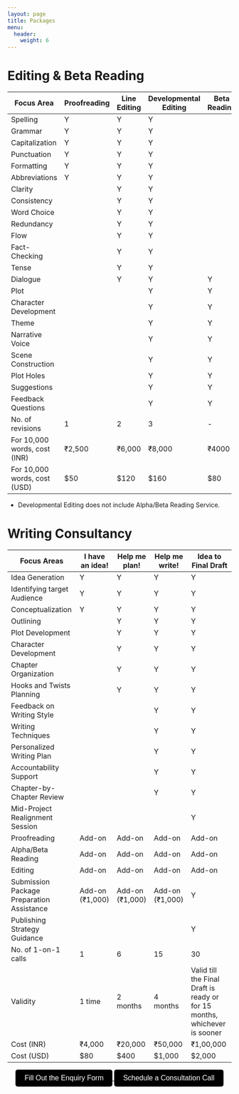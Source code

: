 ```yaml
---
layout: page
title: Packages
menu: 
  header:
    weight: 6
---
```

# Editing & Beta Reading

| Focus Area             | Proofreading | Line Editing | Developmental Editing | Beta Reading |
|-----------------------|--------------|--------------|-----------------------|--------------|
| Spelling              | Y            | Y            | Y                   |              |
| Grammar               | Y            | Y            | Y                   |              |
| Capitalization        | Y            | Y            | Y                   |              |
| Punctuation           | Y            | Y            | Y                   |              |
| Formatting            | Y            | Y            | Y                   |              |
| Abbreviations         | Y            | Y            | Y                   |              |
| Clarity               |             | Y            | Y                   |              |
| Consistency           |             | Y            | Y                   |              |
| Word Choice           |             | Y            | Y                   |              |
| Redundancy            |             | Y            | Y                   |              |
| Flow                  |             | Y            | Y                   |              |
| Fact-Checking         |             | Y            | Y                   |              |
| Tense                 |             | Y            | Y                   |              |
| Dialogue              |             | Y            | Y                   | Y            |
| Plot                  |             |            | Y                   | Y            |
| Character Development |             |            | Y                   | Y            |
| Theme                 |             |            | Y                   | Y            |
| Narrative Voice       |             |            | Y                   | Y            |
| Scene Construction    |             |            | Y                   | Y            |
| Plot Holes            |             |            | Y                   | Y            |
| Suggestions           |             |            | Y                   | Y            |
| Feedback Questions    |             |            | Y                   | Y            |
| No. of revisions      | 1           | 2          | 3                   | -            |
| For 10,000 words, cost (INR) | ₹2,500  | ₹6,000   | ₹8,000              | ₹4000       |
| For 10,000 words, cost (USD) | $50      | $120      | $160               | $80         |

* Developmental Editing does not include Alpha/Beta Reading Service. 
<link rel="stylesheet" href="style.css">

# Writing Consultancy

|Focus Areas|I have an idea!|Help me plan!|Help me write!|Idea to Final Draft|
|---|---|---|---|---|
|Idea Generation|Y|Y|Y|Y|
|Identifying target Audience|Y|Y|Y|Y|
|Conceptualization|Y|Y|Y|Y|
|Outlining||Y|Y|Y|
|Plot Development||Y|Y|Y|
|Character Development||Y|Y|Y|
|Chapter Organization||Y|Y|Y|
|Hooks and Twists Planning||Y|Y|Y|
|Feedback on Writing Style|||Y|Y|
|Writing Techniques|||Y|Y|
|Personalized Writing Plan|||Y|Y|
|Accountability Support|||Y|Y|
|Chapter-by-Chapter Review|||Y|Y|
|Mid-Project Realignment Session||||Y|
|Proofreading|Add-on|Add-on|Add-on|Add-on|
|Alpha/Beta Reading|Add-on|Add-on|Add-on|Add-on|
|Editing|Add-on|Add-on|Add-on|Add-on|
|Submission Package Preparation Assistance|Add-on (₹1,000)|Add-on (₹1,000)|Add-on (₹1,000)|Y|
|Publishing Strategy Guidance||||Y|
|No. of 1-on-1 calls |1|6|15|30|
|Validity|1 time|2 months|4 months|Valid till the Final Draft is ready or for 15 months, whichever is sooner|
|Cost (INR)|₹4,000|₹20,000|₹50,000|₹1,00,000|
|Cost (USD)|$80|$400|$1,000|$2,000|

<div style="text-align: center;">
  <a href="https://forms.gle/M2vqLdD9jKkuH9et6" target="_blank">
    <button style="padding: 10px 20px; font-size: 16px; background-color: #000000; color: white; border: none; border-radius: 5px; cursor: pointer;">
      Fill Out the Enquiry Form
    </button>
  </a>

  <a href="https://topmate.io/falguni_jain/498491" target="_blank">
    <button style="padding: 10px 20px; font-size: 16px; background-color: #000000; color: white; border: none; border-radius: 5px; cursor: pointer;">
      Schedule a Consultation Call
    </button>
  </a>
</div>



